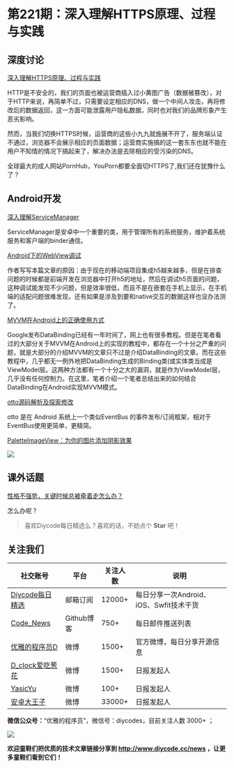 # 第221期：深入理解HTTPS原理、过程与实践

## 深度讨论

[深入理解HTTPS原理、过程与实践](https://zhuanlan.zhihu.com/p/26682342)

HTTP是不安全的，我们的页面也被运营商插入过小黄图广告（数据被篡改），对于HTTP来说，再简单不过，只需要设定相应的DNS，做一个中间人攻击，再将修改后的数据返回，这一方面可能泄露用户隐私数据，同时也对我们的品牌形象产生恶劣影响。

然而，当我们切换HTTPS时候，运营商的这些小九九就施展不开了，服务端认证不通过，浏览器不会展示相应的页面数据；运营商实施搞的这一套东东也就不能在用户不知情的情况下搞起来了，解决办法是去除相应的受污染的DNS。

全球最大的成人网站PornHub，YouPorn都要全面切HTTPS了,我们还在犹豫什么了？


## Android开发

[深入理解ServiceManager](https://www.diycode.cc/news/2429)

ServiceManager是安卓中一个重要的类，用于管理所有的系统服务，维护着系统服务和客户端的binder通信。

[Android下的WebView调试](https://www.diycode.cc/news/2430)

作者写写本篇文章的原因：由于现在的移动端项目集成h5越来越多，但是在排查问题的时候都是前端开发在浏览器中打开h5的地址，然后在调试h5页面的问题，这种调试能发现不少问题，但是效率很低，而且不是在嵌套在手机上显示，在手机端的适配问题很难发现，还有如果是涉及到要和native交互的数据这样也没办法测了。

[MVVM在Android上的正确使用方式](https://www.diycode.cc/news/2431)

Google发布DataBinding已经有一年时间了，网上也有很多教程。但是在笔者看过的大部分关于MVVM在Android上的实现的教程中，都存在一个十分之严重的问题，就是大部分的介绍MVVM的文章只不过是介绍DataBinding的文章。而在这些教程中，几乎都无一例外地把DataBinding生成的Binding类(或实体类当成是ViewModel层。这两种方法都有一个十分之大的漏洞，就是作为ViewModel层，几乎没有任何控制力。在这里，笔者介绍一个笔者总结出来的如何结合DataBinding在Android实现MVVM模式。

[otto源码解析及探索修改](https://www.diycode.cc/news/2432)

otto 是在 Android 系统上一个类似EventBus 的事件发布/订阅框架，相对于EventBus使用更简单，更精简。

[PaletteImageView：为你的图片添加阴影效果](https://github.com/DingMouRen/PaletteImageView)

![](https://github.com/DingMouRen/PaletteImageView/raw/master/imgs/img.gif)

## 课外话题

[性格不强势，关键时候总被牵着走怎么办？](https://www.zhihu.com/question/27160221)

怎么办呢？

> 喜欢Diycode每日精选么？喜欢的话，不妨点个 **Star** 吧！

## 关注我们

| 社交账号  |  平台  | 关注人数 | 说明 |
| -------- | -------- | -------- | -------- |
| [Diycode每日精选](http://list.qq.com/cgi-bin/qf_invite?id=d469993d2c888e971c0fbb2309c4d84256968386b126b967)|   邮箱订阅  | 12000+ | 每日分享一次Android、iOS、Swfit技术干货  |
| [Code_News](https://github.com/DiyCodes/code_news) |    Github博客  |750+ | 每日邮件推送列表  |
| [优雅的程序员D](http://weibo.com/u/5891258264) |   微博  | 1500+ | 官方微博，每日分享开源信息  |
| [D_clock爱吃葱花](http://weibo.com/u/2480694892)  |   微博  | 1500+ | 日报发起人  |
|[YasicYu](http://weibo.com/3917305697)  |   微博  | 100+ | 日报发起人  |
|[安卓大王子](http://weibo.com/apkbus/)   |   微博  | 33000+ | 日报发起人  |

**微信公众号：**“优雅的程序员”，微信号：diycodes，目前关注人数 3000+ ；

![](http://upload-images.jianshu.io/upload_images/1846413-b42abfa70f909099.jpg?imageMogr2/auto-orient/strip%7CimageView2/2/w/1240)

**欢迎童鞋们把优质的技术文章链接分享到 http://www.diycode.cc/news ，让更多童鞋们看到它们！**
